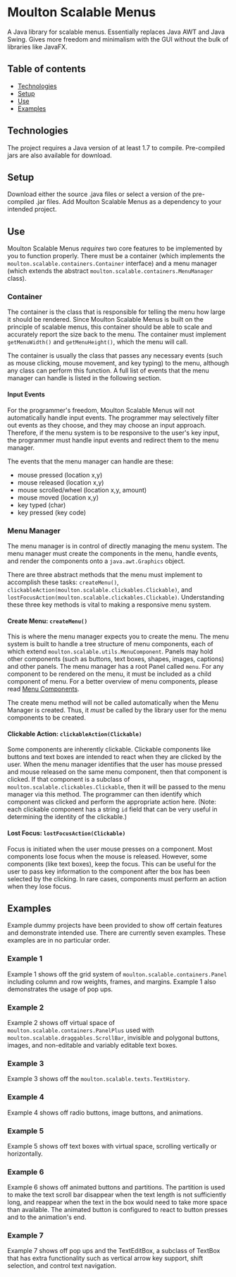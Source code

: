 # Moulton Scalable Menus
A Java library for scalable menus. Essentially replaces Java AWT and Java Swing. Gives more freedom and minimalism with the GUI without the bulk of libraries like JavaFX.

## Table of contents
* [Technologies](#technologies)
* [Setup](#setup)
* [Use](#use)
* [Examples](#examples)

## Technologies
The project requires a Java version of at least 1.7 to compile. Pre-compiled jars are also available for download.

## Setup
Download either the source .java files or select a version of the pre-compiled .jar files. Add Moulton Scalable Menus as a dependency to your intended project.

## Use
Moulton Scalable Menus *requires* two core features to be implemented by you to function properly. There must be a container (which implements the `moulton.scalable.containers.Container` interface) and a menu manager (which extends the abstract `moulton.scalable.containers.MenuManager` class).

### Container
The container is the class that is responsible for telling the menu how large it should be rendered. Since Moulton Scalable Menus is built on the principle of scalable menus, this container should be able to scale and accurately report the size back to the menu. The container must implement `getMenuWidth()` and `getMenuHeight()`, which the menu will call.

The container is usually the class that passes any necessary events (such as mouse clicking, mouse movement, and key typing) to the menu, although any class can perform this function. A full list of events that the menu manager can handle is listed in the following section.

#### Input Events
For the programmer's freedom, Moulton Scalable Menus will not automatically handle input events. The programmer may selectively filter out events as they choose, and they may choose an input approach. Therefore, if the menu system is to be responsive to the user's key input, the programmer must handle input events and redirect them to the menu manager.

The events that the menu manager can handle are these:
* mouse pressed (location x,y)
* mouse released (location x,y)
* mouse scrolled/wheel (location x,y, amount)
* mouse moved (location x,y)
* key typed (char)
* key pressed (key code)

### Menu Manager
The menu manager is in control of directly managing the menu system. The menu manager must create the components in the menu, handle events, and render the components onto a `java.awt.Graphics` object.

There are three abstract methods that the menu must implement to accomplish these tasks: `createMenu()`, `clickableAction(moulton.scalable.clickables.Clickable)`, and `lostFocusAction(moulton.scalable.clickables.Clickable)`. Understanding these three key methods is vital to making a responsive menu system.

#### Create Menu: `createMenu()`
This is where the menu manager expects you to create the menu. The menu system is built to handle a tree structure of menu components, each of which extend `moulton.scalable.utils.MenuComponent`. Panels may hold other components (such as buttons, text boxes, shapes, images, captions) and other panels. The menu manager has a root Panel called `menu`. For any component to be rendered on the menu, it must be included as a child component of menu. For a better overview of menu components, please read [Menu Components](MenuComponents.md).

The create menu method will not be called automatically when the Menu Manager is created. Thus, it *must* be called by the library user for the menu components to be created.

#### Clickable Action: `clickableAction(Clickable)`
Some components are inherently clickable. Clickable components like buttons and text boxes are intended to react when they are clicked by the user. When the menu manager identifies that the user has mouse pressed and mouse released on the same menu component, then that component is clicked. If that component is a subclass of `moulton.scalable.clickables.Clickable`, then it will be passed to the menu manager via this method. The programmer can then identify which component was clicked and perform the appropriate action here. (Note: each clickable component has a string
`id` field that can be very useful in determining the identity of the clickable.)

#### Lost Focus: `lostFocusAction(Clickable)`
Focus is initiated when the user mouse presses on a component. Most components lose focus when the mouse is released. However, some components (like text boxes), keep the focus. This can be useful for the user to pass key information to the component after the box has been selected by the clicking. In rare cases, components must perform an action when they lose focus.

## Examples
Example dummy projects have been provided to show off certain features and demonstrate intended use. There are currently seven examples. These examples are in no particular order.

### Example 1
Example 1 shows off the grid system of `moulton.scalable.containers.Panel` including column and row weights, frames, and margins. Example 1 also demonstrates the usage of pop ups.

### Example 2
Example 2 shows off virtual space of `moulton.scalable.containers.PanelPlus` used with `moulton.scalable.draggables.ScrollBar`, invisible and polygonal buttons, images, and non-editable and variably editable text boxes.

### Example 3
Example 3 shows off the `moulton.scalable.texts.TextHistory`.

### Example 4
Example 4 shows off radio buttons, image buttons, and animations.

### Example 5
Example 5 shows off text boxes with virtual space, scrolling vertically or horizontally.

### Example 6
Example 6 shows off animated buttons and partitions. The partition is used to make the text scroll bar disappear when the text length is not sufficiently long, and reappear when the text in the box would need to take more space than available. The animated button is configured to react to button presses and to the animation's end.

### Example 7
Example 7 shows off pop ups and the TextEditBox, a subclass of TextBox that has extra functionality such as vertical arrow key support, shift selection, and control text navigation.